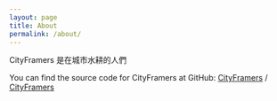 ```yaml
---
layout: page
title: About
permalink: /about/
---
```


CityFramers 是在城市水耕的人們

You can find the source code for CityFramers at GitHub:
[CityFramers][CityFramers-organization] /
[CityFramers](https://github.com/CityFramers/CityFramers)

[CityFramers-organization]: https://github.com/CityFramers/
